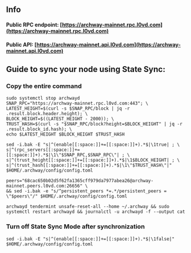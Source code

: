 ## Info
#### Public RPC endpoint: [https://archway-mainnet.rpc.l0vd.com](https://archway-mainnet.rpc.l0vd.com)
#### Public API: [https://archway-mainnet.api.l0vd.com](https://archway-mainnet.api.l0vd.com)

## Guide to sync your node using State Sync:

### Copy the entire command
```
sudo systemctl stop archwayd
SNAP_RPC="https://archway-mainnet.rpc.l0vd.com:443"; \
LATEST_HEIGHT=$(curl -s $SNAP_RPC/block | jq -r .result.block.header.height); \
BLOCK_HEIGHT=$((LATEST_HEIGHT - 2000)); \
TRUST_HASH=$(curl -s "$SNAP_RPC/block?height=$BLOCK_HEIGHT" | jq -r .result.block_id.hash); \
echo $LATEST_HEIGHT $BLOCK_HEIGHT $TRUST_HASH

sed -i.bak -E "s|^(enable[[:space:]]+=[[:space:]]+).*$|\1true| ; \
s|^(rpc_servers[[:space:]]+=[[:space:]]+).*$|\1\"$SNAP_RPC,$SNAP_RPC\"| ; \
s|^(trust_height[[:space:]]+=[[:space:]]+).*$|\1$BLOCK_HEIGHT| ; \
s|^(trust_hash[[:space:]]+=[[:space:]]+).*$|\1\"$TRUST_HASH\"|" $HOME/.archway/config/config.toml

peers="68cac650b02d5f62fa1365cff979da7977abea26@archway-mainnet.peers.l0vd.com:26656" \
&& sed -i.bak -e "s/^persistent_peers *=.*/persistent_peers = \"$peers\"/" $HOME/.archway/config/config.toml 

archwayd tendermint unsafe-reset-all --home ~/.archway && sudo systemctl restart archwayd && journalctl -u archwayd -f --output cat
```

### Turn off State Sync Mode after synchronization
```
sed -i.bak -E "s|^(enable[[:space:]]+=[[:space:]]+).*$|\1false|" $HOME/.archway/config/config.toml
```
